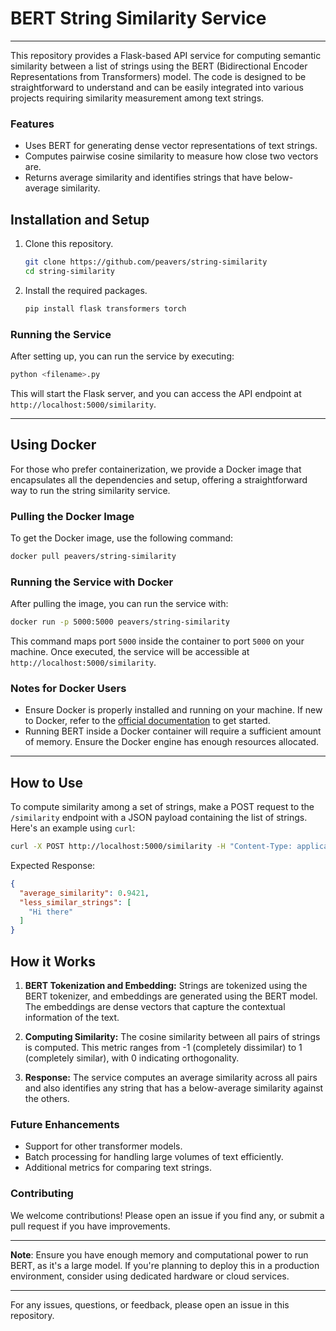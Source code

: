# BERT String Similarity Service

---
This repository provides a Flask-based API service for computing semantic similarity between a list of strings using the
BERT (Bidirectional Encoder Representations from Transformers) model. The code is designed to be straightforward to
understand and can be easily integrated into various projects requiring similarity measurement among text strings.

### Features

- Uses BERT for generating dense vector representations of text strings.
- Computes pairwise cosine similarity to measure how close two vectors are.
- Returns average similarity and identifies strings that have below-average similarity.

## Installation and Setup

1. Clone this repository.
   ```bash
   git clone https://github.com/peavers/string-similarity
   cd string-similarity
   ```

2. Install the required packages.
   ```bash
   pip install flask transformers torch
   ```

### Running the Service

After setting up, you can run the service by executing:

```bash
python <filename>.py
```

This will start the Flask server, and you can access the API endpoint at `http://localhost:5000/similarity`.

---

## Using Docker

For those who prefer containerization, we provide a Docker image that encapsulates all the dependencies and setup,
offering a straightforward way to run the string similarity service.

### Pulling the Docker Image

To get the Docker image, use the following command:

```bash
docker pull peavers/string-similarity
```

### Running the Service with Docker

After pulling the image, you can run the service with:

```bash
docker run -p 5000:5000 peavers/string-similarity
```

This command maps port `5000` inside the container to port `5000` on your machine. Once executed, the service will be
accessible at `http://localhost:5000/similarity`.

### Notes for Docker Users

- Ensure Docker is properly installed and running on your machine. If new to Docker, refer to
  the [official documentation](https://docs.docker.com/get-started/) to get started.
- Running BERT inside a Docker container will require a sufficient amount of memory. Ensure the Docker engine has enough
  resources allocated.

---

## How to Use

To compute similarity among a set of strings, make a POST request to the `/similarity` endpoint with a JSON payload
containing the list of strings. Here's an example using `curl`:

```bash
curl -X POST http://localhost:5000/similarity -H "Content-Type: application/json" -d '{"strings": ["Hello world", "Greetings earth", "Hi there"]}'
```

Expected Response:

```json
{
  "average_similarity": 0.9421,
  "less_similar_strings": [
    "Hi there"
  ]
}
```

## How it Works

1. **BERT Tokenization and Embedding:** Strings are tokenized using the BERT tokenizer, and embeddings are generated
   using the BERT model. The embeddings are dense vectors that capture the contextual information of the text.

2. **Computing Similarity:** The cosine similarity between all pairs of strings is computed. This metric ranges from
   -1 (completely dissimilar) to 1 (completely similar), with 0 indicating orthogonality.

3. **Response:** The service computes an average similarity across all pairs and also identifies any string that has a
   below-average similarity against the others.

### Future Enhancements

- Support for other transformer models.
- Batch processing for handling large volumes of text efficiently.
- Additional metrics for comparing text strings.

### Contributing

We welcome contributions! Please open an issue if you find any, or submit a pull request if you have improvements.

---

**Note**: Ensure you have enough memory and computational power to run BERT, as it's a large model. If you're planning
to deploy this in a production environment, consider using dedicated hardware or cloud services.

---

For any issues, questions, or feedback, please open an issue in this repository.